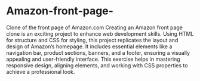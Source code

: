 # Amazon-front-page-
Clone of the front page of Amazon.com
Creating an Amazon front page clone is an exciting project to enhance web development skills. Using HTML for structure and CSS for styling, this project replicates the layout and design of Amazon’s homepage. It includes essential elements like a navigation bar, product sections, banners, and a footer, ensuring a visually appealing and user-friendly interface. This exercise helps in mastering responsive design, aligning elements, and working with CSS properties to achieve a professional look. 
